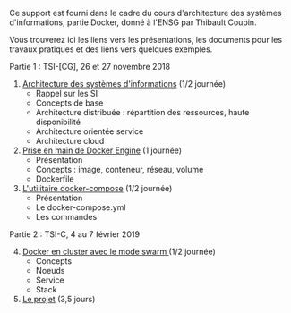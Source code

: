 Ce support est fourni dans le cadre du cours d'architecture des systèmes d'informations, partie Docker, donné à l'ENSG par Thibault Coupin.

Vous trouverez ici les liens vers les présentations, les documents pour les travaux pratiques et des liens vers quelques exemples.

Partie 1 : TSI-[CG],  26 et 27 novembre 2018

1. [Architecture des systèmes d'informations](asi) (1/2 journée)
    - Rappel sur les SI
    - Concepts de base
    - Architecture distribuée : répartition des ressources, haute disponibilité
    - Architecture orientée service
    - Architecture cloud
2. [Prise en main de Docker Engine](docker-engine) (1 journée)
    - Présentation
    - Concepts : image, conteneur, réseau, volume
    - Dockerfile
3. [L'utilitaire docker-compose](docker-compose) (1/2 journée)
    - Présentation
    - Le docker-compose.yml
    - Les commandes

Partie 2 : TSI-C, 4 au 7 février 2019

4. [Docker en cluster avec le mode swarm ](docker-swarm) (1/2 journée)
    - Concepts
    - Noeuds
    - Service
    - Stack
5. [Le projet](projet-swarm) (3,5 jours)